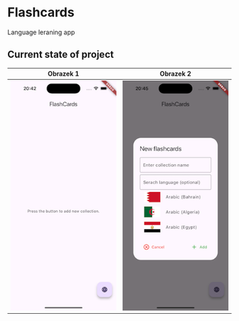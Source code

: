 # Flashcards

Language leraning app

## Current state of project

| Obrazek 1 | Obrazek 2 |
| --------- | --------- |
| ![Alt text 1](screens/home_page.png) | ![Alt text 2](screens/new_flashcard.png) |


<!-- | Home Page | Add new collection | Home page with collections | Remove collection| Empty collection | Add new word to collection | Add new word to collection |
| ![Home page](screens/home_page.png) | ![Add new collection](screens/new_flashcard.png) | ![Home page with collections](screens/all_collections.png) | ![Remove collection](screens/remove_collection.png) | ![Empty collection](screens/empty_collection.png) | ![Add new word to collection](screens/new_word.png) | ![Add new word to collection](screens/all_words.png) |  -->

<!-- First page You see after launch app. Click on word icon to add new collection.
![Home page](screens/home_page.png)

Enter collection name, select language (optional) and press "Add" to save new collection.
![Add new collection](screens/new_flashcard.png)

Home page with some collections.
Tap on card to see words in collection.
![Home page with collections](screens/all_collections.png)

Swipe left or right for remove collection.
![Remove collection](screens/remove_collection.png)

Press + icon to add new word to collection.
![Empty collection](screens/empty_collection.png)

Enter oryginal and translated word, then press "Add" to add new word to current collection.
![Add new word to collection](screens/new_word.png)

All words in Your collection
![Add new word to collection](screens/all_words.png)

You can easily edit words by pressing pen icon, if You made mistake.  
![Add new word to collection](screens/all_words.png) -->